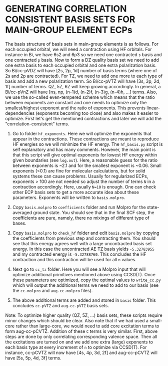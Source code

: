 GENERATING CORRELATION CONSISTENT BASIS SETS FOR MAIN-GROUP ELEMENT ECPs
=========================================================================

The basis structure of basis sets in main-group elements is as follows.
For each occupied orbital, we will need a contraction using HF orbitals.
For instance in Bi, we have 6s2 and 6p3 so we need one contracted `s` 
basis and one contracted `p` basis. Now to form a DZ quality basis set
we need to add one extra basis to each occupied orbital and one extra
polarization basis. So Bi/cc-pVDZ will have [2s, 2p, 1d] number
of basis terms (where one of 2s and 2p are contracted). For TZ, we
need to add one more to each type of basis and add a new polarization
term. So Bi/cc-pVTZ will have [3s, 3p, 2d, 1f] number of terms.
QZ, 5Z, 6Z will keep growing accordingly. In general, a Bi/cc-pVnZ
will have [ns, np, (n-1)d, (n-2)f, (n-3)g, (n-4)h, ...] terms.
Also, we use the so-called even-tempered scheme which means that the
ratio between exponents are constant and one needs to optimize
only the smallest/highest exponent and the ratio of exponents.
This prevents linear-dependencies (exponents becoming too close)
and also makes it easier to optimize.
First let's get the mentioned contractions and later we will add
the "correlation-consistent" terms.

1. Go to folder `hf_exponents`. Here we will optimize the exponents
that appear in the contractions. These contractions are meant to
reproduce HF energies so we will minimize the HF energy.
The `hf_basis.py` script is self explanatory and has many comments.
However, the main point is that this script will give optimal
exponents for lowest HF energy within given boundaries (see `log.out`).
Here, a reasonable guess for the ratio between exponents is ~2.1 
and for the smallest exponent is ~0.06. Small exponents (<0.1)
are fine for molecular calculations, but for solid systems these
can cause problems. Usually for regularized ECPs, exponents > 100 
are not needed so adjust the number of terms `N` in a contraction 
accordingly. Here, usually `N=10` is enough. One can check other ECP 
basis sets to get a more accurate idea about these parameters.
Exponents will be written to `basis.molpro`.

2. Copy `basis.molpro` to `coefficients` folder and run Molpro
for the state-averaged ground state. You should see that in the 
final SCF step, the coefficients are pure, namely, there no mixings
of different type of bases.

3. Copy `basis.molpro` to `check_hf` folder and edit `basis.molpro` by
copying the coefficients from previous step and contracting them.
You should see that this energy agrees well with a large uncontracted
basis set energy. In this case the uncontracted AE TZ basis yields
`-5.32783955` and my contracted energy is `-5.32788760`. This concludes
the HF contraction and this contraction will be used for all `n` values.

4. Next go to `cc_tz` folder. Here you will see a Molpro input that will
optimize additional primitives mentioned above using CCSD(T).
Once these parameters are optimized, copy the optimal values to `write_cc.py`
which will output the additional terms we need to add to our basis 
(see the `cc.molpro` and `aug-cc.molpro` files).

5. The above additional terms are added and stored in `basis` folder.
This concludes `cc-pVTZ` and `aug-cc-pVTZ` basis sets. 

Note: To optimize higher quality (QZ, 5Z, ...) basis sets, these scripts require
minor changes which should be clear. Also note that if we had used a
small-core rather than large-core, we would need to add core excitation terms
to form aug-cc-pCVTZ. Addition of these `C` terms is very similar.
First, above steps are done by only correlating corresponding valence space.
Then all the excitations are turned on and we add one extra (large)
exponents to each basis type at every increment of `n` to optimize via CCSD(T). 
For instance,  cc-pCVTZ will now have [4s, 4p, 3d, 2f] and aug-cc-pCVTZ 
will have [5s, 5p, 4d, 3f] terms.

